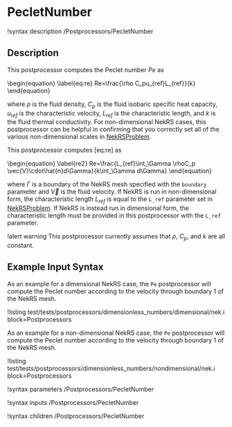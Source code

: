 # PecletNumber

!syntax description /Postprocessors/PecletNumber

## Description

This postprocessor computes the Peclet number $Pe$ as

\begin{equation}
\label{eq:re}
Re=\frac{\rho C_pu_{ref}L_{ref}}{k}
\end{equation}

where $\rho$ is the fluid density, $C_p$ is the fluid isobaric specific
heat capacity, $u_{ref}$ is the characteristic velocity, $L_{ref}$ is
the characteristic length, and $k$ is the fluid thermal conductivity. For non-dimensional
NekRS cases, this postprocessor can be helpful in confirming that you correctly set all
of the various non-dimensional scales in [NekRSProblem](/problems/NekRSProblem.md).

This postprocessor computes [eq:re] as

\begin{equation}
\label{re2}
Re=\frac{L_{ref}\int_\Gamma \rhoC_p \vec{V}\cdot\hat{n}d\Gamma}{k\int_\Gamma d\Gamma}
\end{equation}

where $\Gamma$ is a boundary of the NekRS mesh specified with the `boundary` parameter
and $\vec{V}$ is the fluid velocity. If NekRS is run in non-dimensional form, the
characteristic length $L_{ref}$ is equal to the `L_ref` parameter set in
[NekRSProblem](/problems/NekRSProblem.md). If NekRS is instead run in dimensional form,
the characteristic length must be provided in this postprocessor with the `L_ref` parameter.

!alert warning
This postprocessor currently assumes that $\rho$, $C_p$, and $k$ are all constant.

## Example Input Syntax

As an example for a dimensional NekRS case, the `Pe` postprocessor will compute the Peclet number according
to the velocity through boundary 1 of the NekRS mesh.

!listing test/tests/postprocessors/dimensionless_numbers/dimensional/nek.i
  block=Postprocessors

As an example for a non-dimensional NekRS case, the `Pe` postprocessor will compute the Peclet number according
to the velocity through boundary 1 of the NekRS mesh.

!listing test/tests/postprocessors/dimensionless_numbers/nondimensional/nek.i
  block=Postprocessors

!syntax parameters /Postprocessors/PecletNumber

!syntax inputs /Postprocessors/PecletNumber

!syntax children /Postprocessors/PecletNumber
